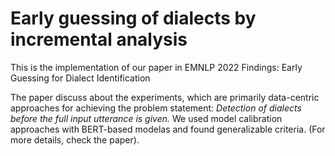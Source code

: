 # Early guessing of dialects by incremental analysis

This is the implementation of our paper in EMNLP 2022 Findings: Early Guessing for Dialect Identification

The paper discuss about the experiments, which are primarily data-centric approaches for achieving the problem statement:
 *Detection of dialects before the full input utterance is given.*
We used model calibration approaches with BERT-based modelas and found generalizable criteria. (For more details, check the paper).

 

